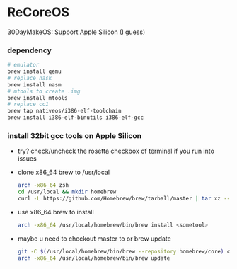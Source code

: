 # ReCoreOS
30DayMakeOS: Support Apple Silicon (I guess) 

### dependency

```bash
# emulator
brew install qemu
# replace nask
brew install nasm
# mtools to create .img
brew install mtools
# replace cc1
brew tap nativeos/i386-elf-toolchain
brew install i386-elf-binutils i386-elf-gcc
```

### install 32bit gcc tools on Apple Silicon

- try? check/uncheck the rosetta checkbox of terminal if you run into issues

- clone x86_64 brew to /usr/local

  ```bash
  arch -x86_64 zsh
  cd /usr/local && mkdir homebrew
  curl -L https://github.com/Homebrew/brew/tarball/master | tar xz --strip 1 -C homebrew
  ```

- use x86_64 brew to install

  ```bash
  arch -x86_64 /usr/local/homebrew/bin/brew install <sometool>
  ```

- maybe u need to checkout master to or brew update

  ```bash
  git -C $(/usr/local/homebrew/bin/brew --repository homebrew/core) checkout master
  arch -x86_64 /usr/local/homebrew/bin/brew update
  ```

